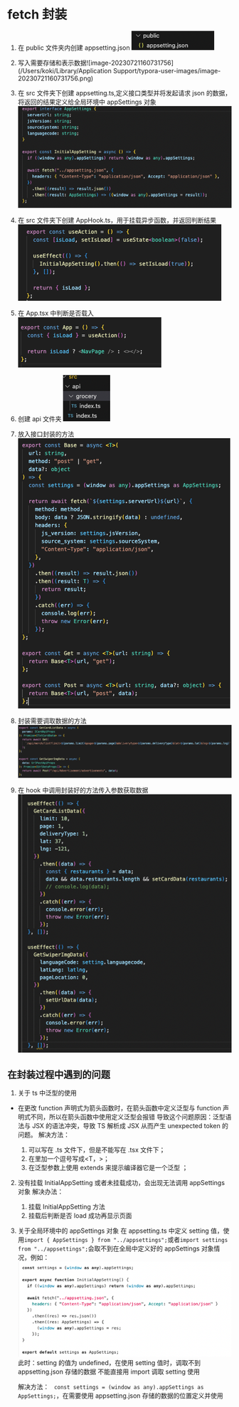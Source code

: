 # fetch 封装

1. 在 public 文件夹内创建 appsetting.json
   ![Alt text](image-6.png)

2. 写入需要存储和表示数据![image-20230721160731756](/Users/koki/Library/Application Support/typora-user-images/image-20230721160731756.png)
   
3. 在 src 文件夹下创建 appsetting.ts,定义接口类型并将发起请求 json 的数据，将返回的结果定义给全局环境中 appSettings 对象
   ![Alt text](image-8.png)
4. 在 src 文件夹下创建 AppHook.ts，用于挂载异步函数，并返回判断结果
   ![Alt text](image-9.png)
5. 在 App.tsx 中判断是否载入
   ![Alt text](image-10.png)
6. 创建 api 文件夹
   ![Alt text](image-11.png)
7. 放入接口封装的方法
   ![Alt text](image-12.png)
8. 封装需要调取数据的方法
   ![Alt text](image-13.png)
9. 在 hook 中调用封装好的方法传入参数获取数据
   ![Alt text](image-14.png)

## 在封装过程中遇到的问题

1. 关于 ts 中<T>泛型的使用

- 在更改 function 声明式为箭头函数时，在箭头函数中定义泛型与 function 声明式不同，所以在箭头函数中使用<T>定义泛型会报错
  导致这个问题原因：泛型语法与 JSX 的语法冲突，导致 TS 解析成 JSX 从而产生 unexpected token 的问题。
  解决方法：
  1. <T>可以写在 .ts 文件下，但是不能写在 .tsx 文件下；
  2. 在<T>里加一个逗号写成<T，>；
  3. 在泛型参数上使用 extends 来提示编译器它是一个泛型 <T extends unknown>；

2. 没有挂载 InitialAppSetting 或者未挂载成功，会出现无法调用 appSettings 对象
   解决办法：

   1. 挂载 InitialAppSetting 方法
   2. 挂载后判断是否 load 成功再显示页面

3. 关于全局环境中的 appSettings 对象
   在 appsetting.ts 中定义 setting 值，使用`import { AppSettings } from "../appsettings";`或者`import settings from "../appsettings";`会取不到在全局中定义好的 appSettings 对象情况，例如：
   ![Alt text](image-15.png)
   此时：setting 的值为 undefined，在使用 setting 值时，调取不到 appsetting.json 存储的数据
   不能直接用 import 调取 setting 使用

   解决方法：
   ` const settings = (window as any).appSettings as AppSettings;`，在需要使用 appsetting.json 存储的数据的位置定义并使用
